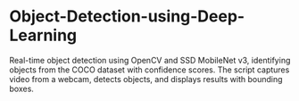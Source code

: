 # Object-Detection-using-Deep-Learning
Real-time object detection using OpenCV and SSD MobileNet v3, identifying objects from the COCO dataset with confidence scores. The script captures video from a webcam, detects objects, and displays results with bounding boxes.
